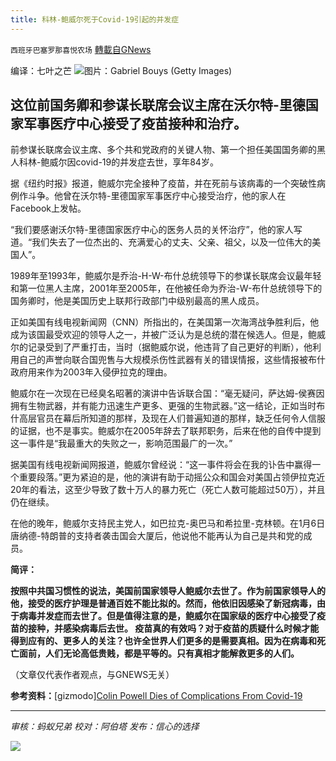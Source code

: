 ```yaml
---
title: 科林-鲍威尔死于Covid-19引起的并发症
---
```

`西班牙巴塞罗那喜悦农场` [轉載自GNews](https://gnews.org/zh-hans/1602458/)

编译：七叶之芒
![](https://assets.gnews.org/wp-content/uploads/2021/10/d2e6a2aa29b3a73f64f8ac44ff98c9b6.jpg)图片：Gabriel Bouys (Getty Images)
## 这位前国务卿和参谋长联席会议主席在沃尔特-里德国家军事医疗中心接受了疫苗接种和治疗。

前参谋长联席会议主席、多个共和党政府的关键人物、第一个担任美国国务卿的黑人科林-鲍威尔因covid-19的并发症去世，享年84岁。

据《纽约时报》报道，鲍威尔完全接种了疫苗，并在死前与该病毒的一个突破性病例作斗争。他曾在沃尔特-里德国家军事医疗中心接受治疗，他的家人在Facebook上发帖。

“我们要感谢沃尔特-里德国家医疗中心的医务人员的关怀治疗”，他的家人写道。“我们失去了一位杰出的、充满爱心的丈夫、父亲、祖父，以及一位伟大的美国人”。

1989年至1993年，鲍威尔是乔治-H-W-布什总统领导下的参谋长联席会议最年轻和第一位黑人主席，2001年至2005年，在他被任命为乔治-W-布什总统领导下的国务卿时，他是美国历史上联邦行政部门中级别最高的黑人成员。

正如美国有线电视新闻网（CNN）所指出的，在美国第一次海湾战争胜利后，他成为该国最受欢迎的领导人之一，并被广泛认为是总统的潜在候选人。但是，鲍威尔的记录受到了严重打击，当时（据鲍威尔说，他违背了自己更好的判断），他利用自己的声誉向联合国兜售与大规模杀伤性武器有关的错误情报，这些情报被布什政府用来作为2003年入侵伊拉克的理由。

鲍威尔在一次现在已经臭名昭著的演讲中告诉联合国：“毫无疑问，萨达姆-侯赛因拥有生物武器，并有能力迅速生产更多、更强的生物武器。”这一结论，正如当时布什高层官员在幕后所知道的那样，及现在人们普遍知道的那样，缺乏任何令人信服的证据，也不是事实。鲍威尔在2005年辞去了联邦职务，后来在他的自传中提到这一事件是“我最重大的失败之一，影响范围最广的一次。”

据美国有线电视新闻网报道，鲍威尔曾经说：“这一事件将会在我的讣告中赢得一个重要段落。”更为紧迫的是，他的演讲有助于动摇公众和国会对美国占领伊拉克近20年的看法，这至少导致了数十万人的暴力死亡（死亡人数可能超过50万），并且仍在继续。

在他的晚年，鲍威尔支持民主党人，如巴拉克-奥巴马和希拉里-克林顿。在1月6日唐纳德-特朗普的支持者袭击国会大厦后，他说他不能再认为自己是共和党的成员。

**简评：**

**按照中共国习惯性的说法，美国前国家领导人鲍威尔去世了。作为前国家领导人的他，接受的医疗护理是普通百姓不能比拟的。然而，他依旧因感染了新冠病毒，由于病毒并发症而去世了。但是值得注意的是，鲍威尔在国家级的医疗中心接受了疫苗的接种，并感染病毒后去世。 疫苗真的有效吗？对于疫苗的质疑什么时候才能得到应有的、更多人的关注？也许全世界人们更多的是需要真相。因为在病毒和死亡面前，人们无论高低贵贱，都是平等的。只有真相才能解救更多的人们。**

（文章仅代表作者观点，与GNEWS无关）

**参考资料：**[gizmodo][Colin Powell Dies of Complications From Covid-19](https://gizmodo.com/colin-powell-dies-of-complications-from-covid-19-1847883339)

* * *

*审核：蚂蚁兄弟*
*校对：阿伯塔*
*发布：信心的选择*

![](https://assets.gnews.org/wp-content/uploads/2021/10/GNEWS_CH.-1-3.jpeg)
